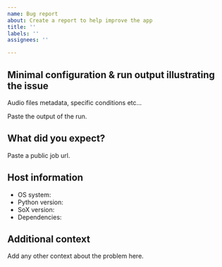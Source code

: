```yaml
---
name: Bug report
about: Create a report to help improve the app
title: ''
labels: ''
assignees: ''

---
```

## Minimal configuration & run output illustrating the issue

Audio files metadata, specific conditions etc...

Paste the output of the run.

## What did you expect?

Paste a public job url.

## Host information

* OS system:
* Python version:
* SoX version:
* Dependencies:

## Additional context

Add any other context about the problem here.
